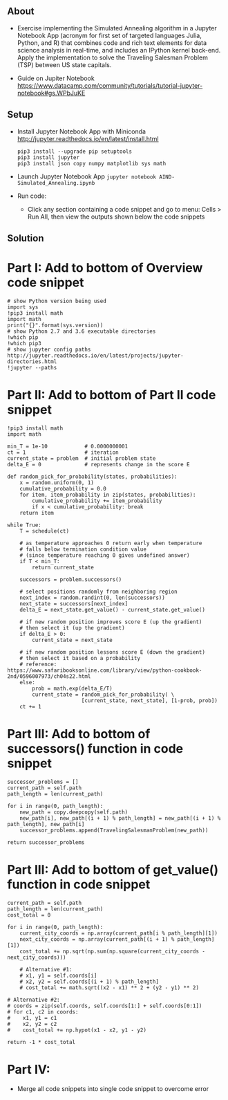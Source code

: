 ## About

* Exercise implementing the Simulated Annealing algorithm in a Jupyter Notebook App
(acronym for first set of targeted languages Julia, Python, and R) that
combines code and rich text elements for data science analysis in real-time,
and includes an IPython kernel back-end.
Apply the implementation to solve the Traveling Salesman Problem (TSP) between US state capitals.

* Guide on Jupiter Notebook https://www.datacamp.com/community/tutorials/tutorial-jupyter-notebook#gs.WPbJuKE

## Setup

* Install Jupyter Notebook App with Miniconda http://jupyter.readthedocs.io/en/latest/install.html
    ```
    pip3 install --upgrade pip setuptools
    pip3 install jupyter
    pip3 install json copy numpy matplotlib sys math
    ```

* Launch Jupyter Notebook App `jupyter notebook AIND-Simulated_Annealing.ipynb`

* Run code:
    * Click any section containing a code snippet and go to menu: Cells > Run All,
    then view the outputs shown below the code snippets

## Solution

# Part I: Add to bottom of Overview code snippet

```
# show Python version being used
import sys
!pip3 install math
import math
print("{}".format(sys.version))
# show Python 2.7 and 3.6 executable directories
!which pip
!which pip3
# show jupyter config paths http://jupyter.readthedocs.io/en/latest/projects/jupyter-directories.html
!jupyter --paths
```

# Part II: Add to bottom of Part II code snippet

```
!pip3 install math
import math

min_T = 1e-10            # 0.0000000001
ct = 1                   # iteration
current_state = problem  # initial problem state
delta_E = 0              # represents change in the score E

def random_pick_for_probability(states, probabilities):
    x = random.uniform(0, 1)
    cumulative_probability = 0.0
    for item, item_probability in zip(states, probabilities):
        cumulative_probability += item_probability
        if x < cumulative_probability: break
    return item

while True:
    T = schedule(ct)

    # as temperature approaches 0 return early when temperature
    # falls below termination condition value
    # (since temperature reaching 0 gives undefined answer)
    if T < min_T:
        return current_state

    successors = problem.successors()

    # select positions randomly from neighboring region
    next_index = random.randint(0, len(successors))
    next_state = successors[next_index]
    delta_E = next_state.get_value() - current_state.get_value()

    # if new random position improves score E (up the gradient)
    # then select it (up the gradient)
    if delta_E > 0:
        current_state = next_state

    # if new random position lessons score E (down the gradient)
    # then select it based on a probability
    # reference: https://www.safaribooksonline.com/library/view/python-cookbook-2nd/0596007973/ch04s22.html
    else:
        prob = math.exp(delta_E/T)
        current_state = random_pick_for_probability( \
                        [current_state, next_state], [1-prob, prob])
    ct += 1
```

# Part III: Add to bottom of successors() function in code snippet

```
successor_problems = []
current_path = self.path
path_length = len(current_path)

for i in range(0, path_length):
    new_path = copy.deepcopy(self.path)
    new_path[i], new_path[(i + 1) % path_length] = new_path[(i + 1) % path_length], new_path[i]
    successor_problems.append(TravelingSalesmanProblem(new_path))

return successor_problems
```

# Part III: Add to bottom of get_value() function in code snippet

```
current_path = self.path
path_length = len(current_path)
cost_total = 0

for i in range(0, path_length):
    current_city_coords = np.array(current_path[i % path_length][1])
    next_city_coords = np.array(current_path[(i + 1) % path_length][1])
    cost_total += np.sqrt(np.sum(np.square(current_city_coords - next_city_coords)))
    
    # Alternative #1:
    # x1, y1 = self.coords[i]
    # x2, y2 = self.coords[(i + 1) % path_length]
    # cost_total += math.sqrt((x2 - x1) ** 2 + (y2 - y1) ** 2)
    
# Alternative #2:
# coords = zip(self.coords, self.coords[1:] + self.coords[0:1])
# for c1, c2 in coords:
#    x1, y1 = c1
#    x2, y2 = c2
#    cost_total += np.hypot(x1 - x2, y1 - y2)

return -1 * cost_total
```

# Part IV:

* Merge all code snippets into single code snippet to overcome error